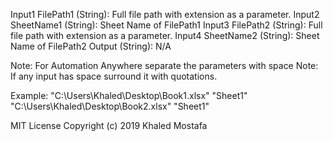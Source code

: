 Input1 FilePath1 (String): Full file path with extension as a parameter.
Input2 SheetName1 (String): Sheet Name of FilePath1
Input3 FilePath2 (String): Full file path with extension as a parameter.
Input4 SheetName2 (String): Sheet Name of FilePath2
Output (String): N/A

Note: For Automation Anywhere separate the parameters with space
Note: If any input has space surround it with quotations.

Example: "C:\Users\Khaled\Desktop\Book1.xlsx" "Sheet1" "C:\Users\Khaled\Desktop\Book2.xlsx" "Sheet1" 

MIT License
Copyright (c) 2019 Khaled Mostafa